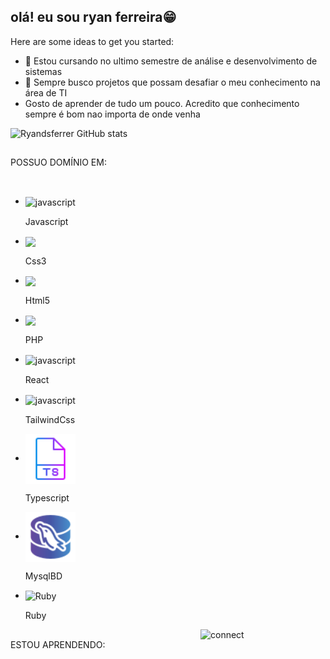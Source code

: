 ## olá! eu sou ryan ferreira😁


Here are some ideas to get you started:
- 🌱 Estou cursando no ultimo semestre de análise e desenvolvimento de sistemas
- 👯 Sempre busco projetos que possam desafiar o meu conhecimento na área de TI
- Gosto de aprender de tudo um pouco. Acredito que conhecimento sempre é bom nao importa de onde venha

![Ryandsferrer GitHub stats](https://github-readme-stats.vercel.app/api?username=Ryandsferrer&show_icons=true&theme=tokyonight)
##
POSSUO DOMÍNIO EM:
<div style='display:inline_block'>
   <br>

   <ul style='dispaly: flex; flex-wrap: wrap'>
      <li>
        <img align='center' alt='javascript' src='https://img.icons8.com/?size=100&id=ouWtcsgDBiwO&format=png&color=000000' width='80'/>
        <p>Javascript</p> 
      </li>
      <li>
         <img align='center' src='https://img.icons8.com/?size=100&id=5cVdiiKKi0vX&format=png&color=000000' width='80'/>
         <p>Css3</p>
      </li>
      <li>
         <img align='center' src='https://img.icons8.com/?size=100&id=CMVEhOBzk3Zp&format=png&color=000000' width='80'/>
         <p>Html5</p>
      </li>
      <li>
         <img align='center' src='https://img.icons8.com/?size=100&id=JybIpZjjXT0F&format=png&color=000000' width='80'/>
         <p>PHP</p>
      </li>
      <li>
        <img align='center' alt='javascript' src='https://img.icons8.com/?size=100&id=t4YbEbA834uH&format=png&color=000000' width='80'/>
        <p>React</p>
      </li>
      <li>
         <img align='center' alt='javascript' src='https://img.icons8.com/nolan/64/tailwind_css.png' width='80'/>
         <p>TailwindCss</p>
      </li>
      <li>
         <img align='center' alt='javascript' src='https://github.com/Ryanferre/DogsImg/blob/main/typescript(1).png?raw=true' width='80'/>
         <p>Typescript</p>
      </li>
      <li>
         <img align='center' alt='Mysql' src='https://github.com/Ryanferre/DogsImg/blob/main/banco-de-dados-mysql(1).png?raw=true' width='80'/>
         <p>MysqlBD</p>
      </li>
      <li>
         <img align='center' alt='Ruby' src='https://img.icons8.com/nolan/64/ruby-programming-language.png' width='80'/>
         <p>Ruby</p>
      </li>
   </ul>

   <img align='right' alt='connect' src='https://media2.giphy.com/media/v1.Y2lkPTc5MGI3NjExd2xyM3V2NnI2dW1wbDByMWlramp1cWdkaG90c2Z0dDE2cnpyczA1cSZlcD12MV9pbnRlcm5hbF9naWZfYnlfaWQmY3Q9Zw/lQDdDwdZpfYRn1MsJy/giphy.gif' width='200' height='200'/>

</div>

##
ESTOU APRENDENDO:
<div style='display:inline_block'><br>

  
   
</div>
